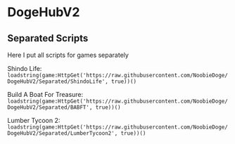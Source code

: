 # DogeHubV2

## Separated Scripts

Here I put all scripts for games separately

  Shindo Life:
  ```loadstring(game:HttpGet('https://raw.githubusercontent.com/NoobieDoge/DogeHubV2/Separated/ShindoLife', true))()```

  Build A Boat For Treasure:
  ```loadstring(game:HttpGet('https://raw.githubusercontent.com/NoobieDoge/DogeHubV2/Separated/BABFT', true))()```
  
  Lumber Tycoon 2:
  ```loadstring(game:HttpGet('https://raw.githubusercontent.com/NoobieDoge/DogeHubV2/Separated/LumberTycoon2', true))()```
  

